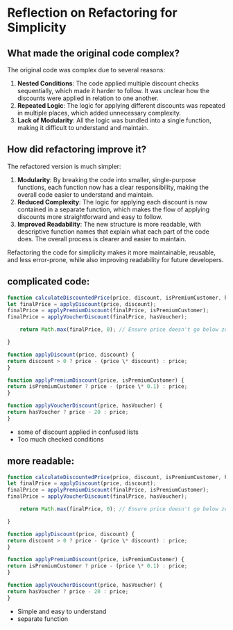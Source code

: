 # Reflection on Refactoring for Simplicity

## What made the original code complex?

The original code was complex due to several reasons:

1. **Nested Conditions**: The code applied multiple discount checks sequentially, which made it harder to follow. It was unclear how the discounts were applied in relation to one another.
2. **Repeated Logic**: The logic for applying different discounts was repeated in multiple places, which added unnecessary complexity.
3. **Lack of Modularity**: All the logic was bundled into a single function, making it difficult to understand and maintain.

## How did refactoring improve it?

The refactored version is much simpler:

1. **Modularity**: By breaking the code into smaller, single-purpose functions, each function now has a clear responsibility, making the overall code easier to understand and maintain.
2. **Reduced Complexity**: The logic for applying each discount is now contained in a separate function, which makes the flow of applying discounts more straightforward and easy to follow.
3. **Improved Readability**: The new structure is more readable, with descriptive function names that explain what each part of the code does. The overall process is clearer and easier to maintain.

Refactoring the code for simplicity makes it more maintainable, reusable, and less error-prone, while also improving readability for future developers.

## complicated code:

```javascript
function calculateDiscountedPrice(price, discount, isPremiumCustomer, hasVoucher) {
let finalPrice = applyDiscount(price, discount);
finalPrice = applyPremiumDiscount(finalPrice, isPremiumCustomer);
finalPrice = applyVoucherDiscount(finalPrice, hasVoucher);

    return Math.max(finalPrice, 0); // Ensure price doesn't go below zero

}

function applyDiscount(price, discount) {
return discount > 0 ? price - (price \* discount) : price;
}

function applyPremiumDiscount(price, isPremiumCustomer) {
return isPremiumCustomer ? price - (price \* 0.1) : price;
}

function applyVoucherDiscount(price, hasVoucher) {
return hasVoucher ? price - 20 : price;
}
```

- some of discount applied in confused lists
- Too much checked conditions

## more readable:

```javascript
function calculateDiscountedPrice(price, discount, isPremiumCustomer, hasVoucher) {
let finalPrice = applyDiscount(price, discount);
finalPrice = applyPremiumDiscount(finalPrice, isPremiumCustomer);
finalPrice = applyVoucherDiscount(finalPrice, hasVoucher);

    return Math.max(finalPrice, 0); // Ensure price doesn't go below zero

}

function applyDiscount(price, discount) {
return discount > 0 ? price - (price \* discount) : price;
}

function applyPremiumDiscount(price, isPremiumCustomer) {
return isPremiumCustomer ? price - (price \* 0.1) : price;
}

function applyVoucherDiscount(price, hasVoucher) {
return hasVoucher ? price - 20 : price;
}
```

- Simple and easy to understand
- separate function
